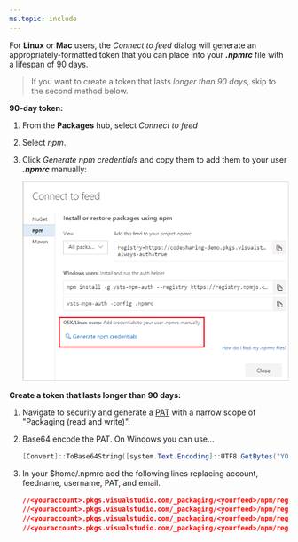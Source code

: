 ```yaml
---
ms.topic: include
---
```


For **Linux** or **Mac** users, the _Connect to feed_ dialog will generate an appropriately-formatted token that you can place into your **_.npmrc_** file with a lifespan of 90 days.

>  If you want to create a token that lasts _longer than 90 days_, skip to the second method below.

**90-day token:**

1. From the **Packages** hub, select _Connect to feed_

1. Select _npm_.

1. Click _Generate npm credentials_ and copy them to add them to your user **_.npmrc_** manually:

    ![Connect to feed from VSTS Package Management Linux/Mac credentials](../../_shared/_img/connect-to-feed-npm-creds.png)

**Create a token that lasts longer than 90 days:**
1. Navigate to security and generate a [PAT](../../../organizations/accounts/use-personal-access-tokens-to-authenticate.md) with a narrow scope of "Packaging (read and write)".
2. Base64 encode the PAT.  On Windows you can use...

    ```powershell
    [Convert]::ToBase64String([system.Text.Encoding]::UTF8.GetBytes("YOUR_PAT_GOES_HERE"))
    ```
3. In your $home/.npmrc add the following lines replacing account, feedname, username, PAT, and email.

    ```json
    //<youraccount>.pkgs.visualstudio.com/_packaging/<yourfeed>/npm/registry/:username=YOUR-USERNAME
    //<youraccount>.pkgs.visualstudio.com/_packaging/<yourfeed>/npm/registry/:_password=BASE64-ENCODED-PAT-GOES-HERE
    //<youraccount>.pkgs.visualstudio.com/_packaging/<yourfeed>/npm/registry/:email=YOUREMAIL@EXAMPLE.COM
    //<youraccount>.pkgs.visualstudio.com/_packaging/<yourfeed>/npm/registry/:always-auth=true
    ```

